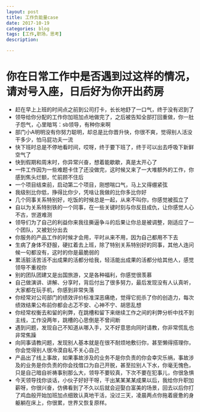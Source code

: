 ```yaml
---
layout: post
title: 工作负能量case
date: 2017-10-19
categories: blog
tags: [工作,职场，思考]
description: 

---
```

# 你在日常工作中是否遇到过这样的情况，请对号入座，日后好为你开出药房
* 赶在早上上班的时间点之前到公司打卡，长长地舒了一口气，终于没有迟到了
* 领导给你分配的工作你加班加点地做完了，之后被告知全部打回重做，你一肚子怨气，心里暗骂：sb领导，有种你来啊
* 部门小A明明没有你努力聪明，却总是比你晋升快，你很不爽，觉得别人活没干多少，怕马屁功夫一流
* 快下班时总是不停地看时间，哎呀，终于要下班了，终于可以出去呼吸下新鲜空气了
* 快到假期和周末时，你异常兴奋，想着能歇歇，真是太开心了
* 一件工作因为一些难题卡住了还没做完，这时候又来了一大堆额外的工作，你感到焦头烂额，忙前顾不住后
* 一个项目结束前，启动第二个项目，刚想喘口气，马上又得绷紧弦
* 我级别比你低，挣得比你少，凭啥让我做的比你多比你好
* 几个同事关系特别好，吃饭的时候总是一起，从来不叫你，你感觉被孤立了
* 自以为关系特别铁的一个同事，在一些关键时刻与你反目成仇，让你感觉人心不古，世道难测
* 领导们为了自己的利益你来我往撕逼争斗的后果让你总是被调整，刚适应了一个团队，又被划分出去
* 你服务的产品工作的时候才会用，平时从来不用，因为自己都用不下去
* 生病了身体不舒服，硬扛着去上班，除了特别关系特别好的同事，其他人连问候一句都没有，这时的你是最脆弱的
* 累活脏活苦活不出成果的活都分给我，轻活能出成果的活都分给其他人，感觉领导不重视你
* 别的团队团建又是出国旅游，又是各种福利，你感觉很羡慕
* 自己做演讲、讲解、分享时，背后付出了很多努力，最后发现没有人认真听，大家都在玩手机，你感到非常失落
* 你经常对公司部门的绩效评价标准深恶痛绝，觉得它扼杀了你的创造力，每次绩效结果公布前你都会忐忑不安、心神不宁、胡思乱想
* 你经常权衡去和留的利弊，在跳槽和留下来继续工作之间的利弊分析中找不到主线，工作没两年，跳槽的心思倒是不曾间断
* 遇到问题，发现自己不知道从哪入手，又不好意思向同时请教，你非常慌乱也非常焦躁
* 向同事请教问题，发现别人基本就是在很不耐烦地敷衍你，甚至懒得搭理你，你会觉得别人很冷漠自私不关心自己
* 产品出了线上事故，如果事故涉及的业务不是你负责的你会幸灾乐祸，事故涉及的业务是你负责的你会找借口为自己开脱，甚至拉别人下水，你毫无愧色，只是自己暗自祈祷事别那么大，领导不要较真，下次不要在犯事儿，你很急惧
* 今天领导找你谈话，小伙子好好干呀，干出某某某某成果以后，我给你升职加薪呀，你很兴奋，仿佛看到了不久以后就会迎娶白富美的场景，回去以后你打了鸡血般开始加班加点细致认真地干活，没过三天，凌晨两点你拖着疲惫的身躯躺在床上，你很累，世界又恢复原样。
